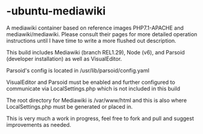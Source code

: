 # -ubuntu-mediawiki
A mediawiki container based on reference images PHP7.1-APACHE and mediawiki/mediawiki.  Please consult their pages for more detailed operation instructions until I have time to write a more flushed out description.

This build includes Mediawiki (branch REL1.29), Node (v6), and Parsoid (developer installation) as well as VisualEditor.  

Parsoid's config is located in /usr/lib/parsoid/config.yaml

VisualEditor and Parsoid must be enabled and further configured to communicate via LocalSettings.php which is not included in this build

The root directory for Mediawiki is /var/www/html and this is also where LocalSettings.php must be generated or placed in.

This is very much a work in progress, feel free to fork and pull and suggest improvements as needed.
